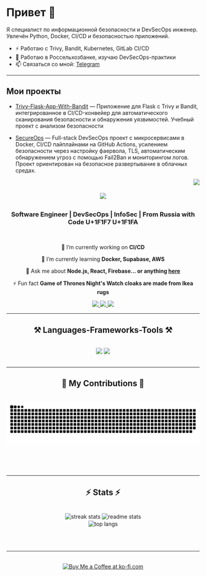 # Привет 👋

Я специалист по информационной безопасности и DevSecOps инженер.  
Увлечён Python, Docker, CI/CD и безопасностью приложений.

- ⚡ Работаю с Trivy, Bandit, Kubernetes, GitLab CI/CD  
- 💼 Работаю в Россельхозбанке, изучаю DevSecOps-практики  
- 📫 Связаться со мной: [Telegram](https://t.me/z4ng1ew)

---

## Мои проекты

- [Trivy-Flask-App-With-Bandit](https://github.com/z4ng1ew/Trivy-Flask-App-With-Bandit) — Приложение для Flask с Trivy и Bandit, интегрированное в CI/CD-конвейер для автоматического сканирования безопасности и обнаружения уязвимостей. Учебный проект с анализом безопасности

- [SecureOps](https://github.com/z4ng1ew/SecureOps) — Full-stack DevSecOps проект с микросервисами в Docker, CI/CD пайплайнами на GitHub Actions, усилением безопасности через настройку фаервола, TLS, автоматическим обнаружением угроз с помощью Fail2Ban и мониторингом логов. Проект ориентирован на безопасное развертывание в облачных средах.





<img align="right" src="![visitors](https://visitor-badge.laobi.icu/badge?page_id=z4ng1ew.z4ng1ew)" />

<h1 align="center">
    <img src="https://readme-typing-svg.herokuapp.com/?font=Righteous&size=35&center=true&vCenter=true&width=500&height=70&duration=4000&lines=Hi+There!+👋;+I'm+Zangiev+Movsar!;" />
</h1>

<h3 align="center">Software Engineer | DevSecOps | InfoSec | From Russia with Code U+1F1F7 U+1F1FA</h3>


<br/>

<div align="center">
 
 🔭 I’m currently working on **CI/CD**
 
 🌱 I’m currently learning **Docker, Supabase, AWS**

💬 Ask me about **Node.js, React, Firebase... or anything [here](https://github.com/salesp07/salesp07/issues)**

⚡ Fun fact **Game of Thrones Night's Watch cloaks are made from Ikea rugs**

 </div>
 
<div align="center"> 
  <a href="mailto:pedro.sales.muniz@gmail.com">
    <img src="https://img.shields.io/badge/Gmail-333333?style=for-the-badge&logo=gmail&logoColor=red" />
  </a>
  <a href="https://linkedin.com/in/pedro-sales-muniz" target="_blank">
    <img src="https://img.shields.io/badge/LinkedIn-0077B5?style=for-the-badge&logo=linkedin&logoColor=white" target="_blank" />
  </a>
  <a href="https://salesp07.github.io" target="_blank">
     <img src="https://img.shields.io/badge/Portfolio-FF5722?style=for-the-badge&logo=todoist&logoColor=white" target="_blank" /> <!-- sqlite, safari, google-chrome are other good icon options -->
  </a>
</div>

 <hr/>
 
<h2 align="center">⚒️ Languages-Frameworks-Tools ⚒️</h2>
<br/>
<div align="center">
    <img src="https://skillicons.dev/icons?i=react,bootstrap,mui,html,css,vscode,github,figma,tailwind,git,r" />
    <img src="https://skillicons.dev/icons?i=nodejs,python,javascript,typescript,express,firebase,mongodb,c,java,nextjs,mysql,flask" /><br>
</div>

<br/>
<hr/>

<div align="center">
  <h2>🐍 My Contributions 🐍</h2>
  <br>
  <img alt="snake eating my contributions" src="https://raw.githubusercontent.com/salesp07/salesp07/output/github-contribution-grid-snake.svg" />
  
  <br/><br/><br/>
</div>

<hr/>

<h2 align="center">⚡ Stats ⚡</h2>
<br>
<div align=center>
  <img width=390 src="https://github-readme-streak-stats-salesp07.vercel.app/?user=salesp07&count_private=true&theme=react&border_radius=10" alt="streak stats"/>
  <img width=390 src="https://github-readme-stats-salesp07.vercel.app/api?username=salesp07&count_private=true&show_icons=true&theme=react&rank_icon=github&border_radius=10" alt="readme stats" />
  <br/>
  <img width=325 align="center" src="https://github-readme-stats-salesp07.vercel.app/api/top-langs/?username=salesp07&hide=HTML&langs_count=8&layout=compact&theme=react&border_radius=10&size_weight=0.5&count_weight=0.5&exclude_repo=github-readme-stats" alt="top langs" />
</div>

<br/><br/>

<hr/>

<br/>

<div align="center">
<a href='https://ko-fi.com/V7V4RAK9C' target='_blank'><img height='64' style='border:0px;height:64px;' src='https://storage.ko-fi.com/cdn/kofi1.png?v=3' border='0' alt='Buy Me a Coffee at ko-fi.com' /></a>
</div>

<br/>
